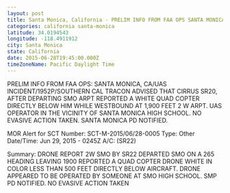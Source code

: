```yaml
---
layout: post
title: Santa Monica, California - PRELIM INFO FROM FAA OPS SANTA MONICA CA UAS INCIDENT 1952P SOUTHERN CAL TRACON ADVISED
categories: california santa-monica
latitude: 34.0194543
longitude: -118.4911912
city: Santa Monica
state: California
date: 2015-06-28T19:45:00.000Z
timeZoneName: Pacific Daylight Time
---
```


PRELIM INFO FROM FAA OPS:  SANTA MONICA, CA/UAS INCIDENT/1952P/SOUTHERN CAL TRACON ADVISED THAT CIRRUS SR20, AFTER DEPARTING SMO ARPT REPORTED A WHITE QUAD COPTER DIRECTLY BELOW HIM WHILE WESTBOUND AT 1,900 FEET 2 W ARPT. UAS OPERATOR IN THE VICINITY OF SANTA MONICA HIGH SCHOOL.  NO EVASIVE ACTION TAKEN. SANTA MONICA PD NOTIFIED.


MOR Alert for SCT
Number: SCT-M-2015/06/28-0005
Type: Other
Date/Time: Jun 29, 2015 - 0245Z
A/C:  (SR22)

Summary: DRONE REPORT 2W SMO BY  SR22 DEPARTED SMO ON A 265 HEADING LEAVING 1900 REPORTED A QUAD COPTER DRONE WHITE IN COLOR LESS THAN 500 FEET DIRECTLY BELOW AIRCRAFT. DRONE APPEARED TO BE OPERATED BY SOMEONE AT SMO HIGH SCHOOL. SMP PD NOTIFIED. NO EVASIVE ACTION TAKEN
